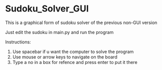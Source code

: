 # Sudoku_Solver_GUI
This is a graphical form of sudoku solver of the previous non-GUI version

Just edit the sudoku in main.py and run the program

Instructions:

1. Use spacebar if u want the computer to solve the program
2. Use mouse or arrow keys to navigate on the board
3. Type a no in a box for refence and press enter to put it there
